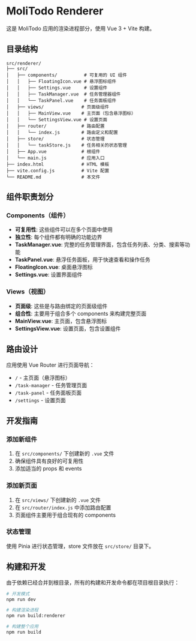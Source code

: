 # MoliTodo Renderer

这是 MoliTodo 应用的渲染进程部分，使用 Vue 3 + Vite 构建。

## 目录结构

```
src/renderer/
├── src/
│   ├── components/          # 可复用的 UI 组件
│   │   ├── FloatingIcon.vue # 悬浮图标组件
│   │   ├── Settings.vue     # 设置组件
│   │   ├── TaskManager.vue  # 任务管理器组件
│   │   └── TaskPanel.vue    # 任务面板组件
│   ├── views/              # 页面级组件
│   │   ├── MainView.vue    # 主页面（包含悬浮图标）
│   │   └── SettingsView.vue # 设置页面
│   ├── router/             # 路由配置
│   │   └── index.js        # 路由定义和配置
│   ├── store/              # 状态管理
│   │   └── taskStore.js    # 任务相关的状态管理
│   ├── App.vue             # 根组件
│   └── main.js             # 应用入口
├── index.html              # HTML 模板
├── vite.config.js          # Vite 配置
└── README.md               # 本文件
```

## 组件职责划分

### Components（组件）
- **可复用性**: 这些组件可以在多个页面中使用
- **独立性**: 每个组件都有明确的功能边界
- **TaskManager.vue**: 完整的任务管理界面，包含任务列表、分类、搜索等功能
- **TaskPanel.vue**: 悬浮任务面板，用于快速查看和操作任务
- **FloatingIcon.vue**: 桌面悬浮图标
- **Settings.vue**: 设置界面组件

### Views（视图）
- **页面级**: 这些是与路由绑定的页面级组件
- **组合性**: 主要用于组合多个 components 来构建完整页面
- **MainView.vue**: 主页面，包含悬浮图标
- **SettingsView.vue**: 设置页面，包含设置组件

## 路由设计

应用使用 Vue Router 进行页面导航：

- `/` - 主页面（悬浮图标）
- `/task-manager` - 任务管理页面
- `/task-panel` - 任务面板页面
- `/settings` - 设置页面

## 开发指南

### 添加新组件
1. 在 `src/components/` 下创建新的 `.vue` 文件
2. 确保组件具有良好的可复用性
3. 添加适当的 props 和 events

### 添加新页面
1. 在 `src/views/` 下创建新的 `.vue` 文件
2. 在 `src/router/index.js` 中添加路由配置
3. 页面组件主要用于组合现有的 components

### 状态管理
使用 Pinia 进行状态管理，store 文件放在 `src/store/` 目录下。

## 构建和开发

由于依赖已经合并到根目录，所有的构建和开发命令都在项目根目录执行：

```bash
# 开发模式
npm run dev

# 构建渲染进程
npm run build:renderer

# 构建整个应用
npm run build
```